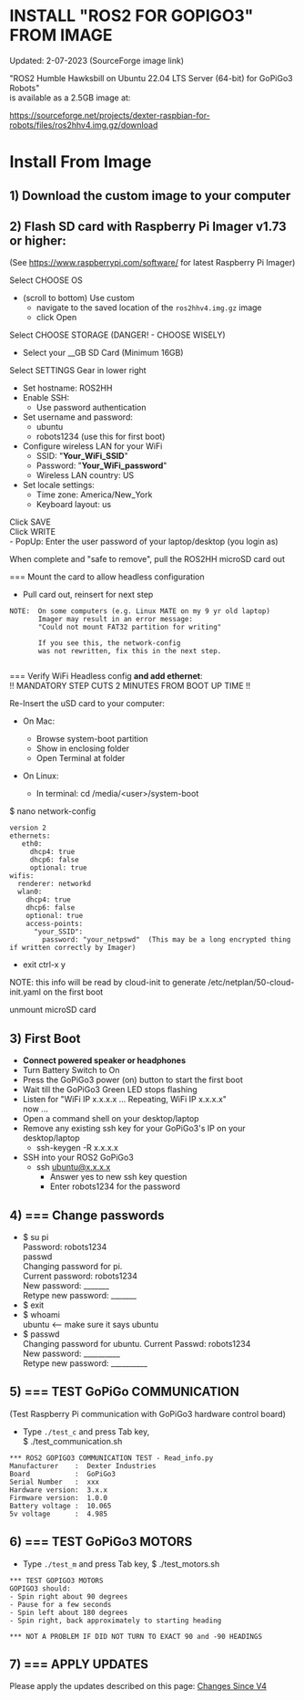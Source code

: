 # INSTALL "ROS2 FOR GOPIGO3" FROM IMAGE

Updated: 2-07-2023 (SourceForge image link)

"ROS2 Humble Hawksbill on Ubuntu 22.04 LTS Server (64-bit) for GoPiGo3 Robots"  
is available as a 2.5GB image at:  

https://sourceforge.net/projects/dexter-raspbian-for-robots/files/ros2hhv4.img.gz/download

# Install From Image
## 1) Download the custom image to your computer



## 2) Flash SD card with Raspberry Pi Imager v1.73 or higher:  
  (See https://www.raspberrypi.com/software/ for latest Raspberry Pi Imager)  
  
  Select CHOOSE OS  
  - (scroll to bottom) Use custom  
    - navigate to the saved location of the ```ros2hhv4.img.gz``` image  
    - click Open  

  Select CHOOSE STORAGE (DANGER! - CHOOSE WISELY)  
  - Select your __GB SD Card (Minimum 16GB)  
  
  Select SETTINGS Gear in lower right  
  - Set hostname:  ROS2HH  
  - Enable SSH:  
    - Use password authentication  
  - Set username and password:  
    - ubuntu  
    - robots1234   (use this for first boot)
  - Configure wireless LAN for your WiFi  
    - SSID:  "__Your_WiFi_SSID__"  
    - Password:  "__Your_WiFi_password__"   
    - Wireless LAN country:  US  
  - Set locale settings:  
    - Time zone:  America/New_York  
    - Keyboard layout: us  

  Click SAVE  
  Click WRITE  
    - PopUp:  Enter the user password of your laptop/desktop (you login as)  
  
  When complete and "safe to remove", pull the ROS2HH microSD card out  
  
=== Mount the card to allow headless configuration  
- Pull card out, reinsert for next step  
```
NOTE:  On some computers (e.g. Linux MATE on my 9 yr old laptop)  
       Imager may result in an error message:  
       "Could not mount FAT32 partition for writing"  

       If you see this, the network-config   
       was not rewritten, fix this in the next step.
       
```

=== Verify WiFi Headless config **and add ethernet**:  
!! MANDATORY STEP CUTS 2 MINUTES FROM BOOT UP TIME !!

Re-Insert the uSD card to your computer:
- On Mac:
  - Browse system-boot partition  
  - Show in enclosing folder   
  - Open Terminal at folder

- On Linux: 
  - In terminal: cd /media/\<user\>/system-boot


$ nano network-config  
```
version 2
ethernets:
   eth0:
     dhcp4: true
     dhcp6: false
     optional: true
wifis:  
  renderer: networkd
  wlan0:  
    dhcp4: true 
    dhcp6: false
    optional: true             
    access-points:  
      "your_SSID":  
        password: "your_netpswd"  (This may be a long encrypted thing if written correctly by Imager)  
```
- exit ctrl-x y  

NOTE:  this info will be read by cloud-init to generate /etc/netplan/50-cloud-init.yaml on the first boot

unmount microSD card  

## 3) First Boot  
  - **Connect powered speaker or headphones**  
  - Turn Battery Switch to On  
  - Press the GoPiGo3 power (on) button to start the first boot  
  - Wait till the GoPiGo3 Green LED stops flashing  
  - Listen for "WiFi IP x.x.x.x  ... Repeating, WiFi IP x.x.x.x"  
now ... 
  - Open a command shell on your desktop/laptop  
  - Remove any existing ssh key for your GoPiGo3's IP on your desktop/laptop  
    - ssh-keygen -R x.x.x.x  
  - SSH into your ROS2 GoPiGo3  
    - ssh ubuntu@x.x.x.x  
      - Answer yes to new ssh key question  
      - Enter robots1234 for the password
      
## 4)  === Change passwords   
  - $ su pi  
    Password: robots1234  
    passwd  
    Changing password for pi.  
    Current password: robots1234  
    New password: _______  
    Retype new password: _______
  - $ exit
  - $ whoami    
    ubuntu        <-- make sure it says ubuntu
  - $ passwd    
    Changing password for ubuntu.
    Current Passwd: robots1234  
    New password: __________  
    Retype new password: __________


## 5)  === TEST GoPiGo COMMUNICATION    
(Test Raspberry Pi communication with GoPiGo3 hardware control board)  
- Type ```./test_c``` and press Tab key,   
$ ./test_communication.sh     
```
*** ROS2 GOPIGO3 COMMUNICATION TEST - Read_info.py  
Manufacturer    :  Dexter Industries  
Board           :  GoPiGo3  
Serial Number   :  xxx  
Hardware version:  3.x.x  
Firmware version:  1.0.0  
Battery voltage :  10.065  
5v voltage      :  4.985  
```

## 6) === TEST GoPiGo3 MOTORS
- Type ```./test_m``` and press Tab key,
$ ./test_motors.sh
```
*** TEST GOPIGO3 MOTORS  
GOPIGO3 should:  
- Spin right about 90 degrees  
- Pause for a few seconds  
- Spin left about 180 degrees  
- Spin right, back approximately to starting heading  

*** NOT A PROBLEM IF DID NOT TURN TO EXACT 90 and -90 HEADINGS  
```

## 7) === APPLY UPDATES 
Please apply the updates described on this page:
[Changes Since V4](https://github.com/slowrunner/ROS2-GoPiGo3/blob/main/updates/ChangesSinceV4.md)

 

